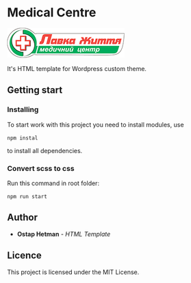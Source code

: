 # Medical Centre

![Brand](brand.png)

It's HTML template for Wordpress custom theme.

## Getting start

### Installing

To start work with this project you need to install modules, use

```
npm instal
```

to install all dependencies.

### Convert scss to css

Run this command in root folder:

```
npm run start
```

## Author

- **Ostap Hetman** - _HTML Template_

## Licence

This project is licensed under the MIT License.
